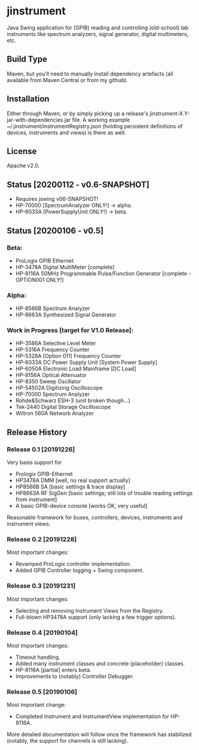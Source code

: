 # jinstrument
Java Swing application for (GPIB) reading and controlling (old-school) lab instruments like spectrum analyzers, signal generator, digital multimeters, etc.

## Build Type
Maven, but you'll need to manually install dependency artefacts (all available from Maven Central or from my github).

## Installation
Either through Maven, or by simply picking up a release's jinstrument-X.Y-jar-with-dependencies.jar file. A working example ~/.jinstrument/instrumentRegistry.json (holding persistent definitions of devices, instruments and views) is there as well.

## License
Apache v2.0.

## Status [20200112 - v0.6-SNAPSHOT]
- Requires jswing v06-SNAPSHOT!
- HP-70000 [SpectrumAnalyzer ONLY!] -> alpha.
- HP-6033A [PowerSupplyUnit ONLY!] -> beta.

## Status [20200106 - v0.5]

### Beta:
- ProLogix GPIB Ethernet
- HP-3478A Digital MultiMeter [complete]
- HP-8116A 50MHz Programmable Pulse/Function Generator [complete - OPTION001 ONLY!]

### Alpha:
- HP-8566B Spectrum Analyzer
- HP-8663A Synthesized Signal Generator

### Work in Progress [target for V1.0 Release]:
- HP-3586A Selective Level Meter
- HP-5316A Frequency Counter
- HP-5328A [Option 011] Frequency Counter
- HP-6033A DC Power Supply Unit [System Power Supply]
- HP-6050A Electronic Load Mainframe [DC Load]
- HP-8156A Optical Attenuator
- HP-8350 Sweep Oscillator
- HP-54502A Digitizing Oscilloscope
- HP-70000 Spectrum Analyzer
- Rohde&Schwarz ESH-3 (unit broken though...)
- Tek-2440 Digital Storage Oscilloscope
- Wiltron 560A Network Analyzer

## Release History

### Release 0.1 [20191226]
Very basis support for
- Prologix GPIB-Ethernet
- HP3478A DMM [well, no real support actually]
- HP8566B SA [basic settings & trace display]
- HP8663A RF SigGen [basic settings; still lots of trouble reading settings from instrument]
- A basic GPIB-device console [works OK; very useful]

Reasonable framework for buses, controllers, devices, instruments and instrument views.

### Release 0.2 [20191228]
Most important changes:
- Revamped ProLogix controller implementation.
- Added GPIB Controller logging + Swing component.

### Release 0.3 [20191231]
Most important changes:
- Selecting and removing Instrument Views from the Registry.
- Full-blown HP3478A support (only lacking a few trigger options).

### Release 0.4 [20190104]
Most important changes:
- Timeout handling.
- Added many instrument classes and concrete (placeholder) classes.
- HP-8116A [partial] enters beta.
- Improvements to (notably) Controller Debugger.

### Release 0.5 [20190106]
Most important change:
- Completed Instrument and InstrumentView implementation for HP-8116A.

More detailed documentation will follow once the framework has stabilized (notably, the support for channels is still lacking).
